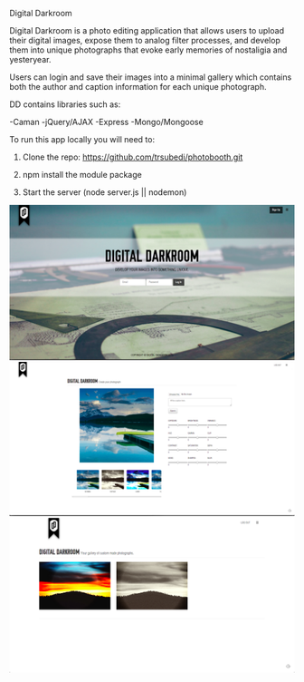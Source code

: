 Digital Darkroom

Digital Darkroom is a photo editing application that allows users to upload their digital images, expose them to analog filter processes, and develop them into unique photographs that evoke early memories of nostaligia and yesteryear.

Users can login and save their images into a minimal gallery which contains both the author and caption information for each unique photograph.

DD contains libraries such as:

-Caman
-jQuery/AJAX
-Express
-Mongo/Mongoose

To run this app locally you will need to:

1. Clone the repo:  https://github.com/trsubedi/photobooth.git

2. npm install the module package

3. Start the server (node server.js || nodemon)

![Alt text](/screenshots/home.png?raw=true "Homepage")
![Alt text](/screenshots/create.png?raw=true "Create page")
![Alt text](/screenshots/gallery.png?raw=true "Gallery page")